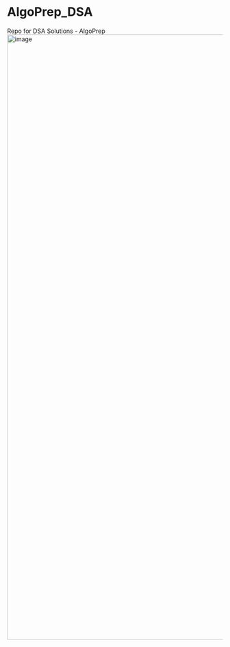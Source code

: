 # AlgoPrep_DSA
Repo for DSA Solutions - AlgoPrep
<br/>
<img width="1411" alt="image" src="https://github.com/pratyushdev-codes/AlgoPrep_DSA/assets/109750976/5c11cfda-67ff-47a9-bc28-6de25072053d">

